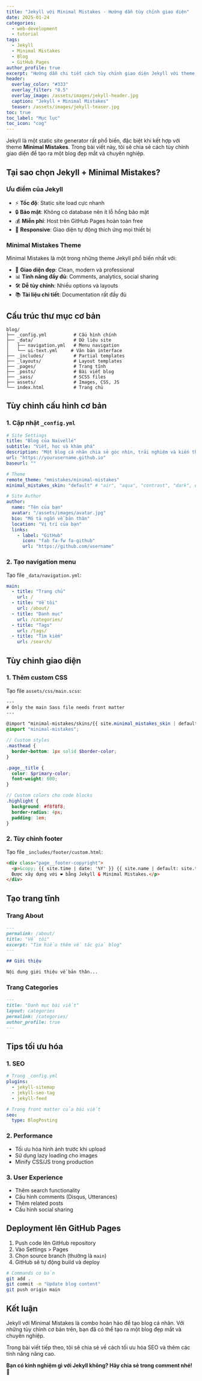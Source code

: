 ```yaml
---
title: "Jekyll với Minimal Mistakes - Hướng dẫn tùy chỉnh giao diện"
date: 2025-01-24
categories:
  - web-development
  - tutorial
tags:
  - Jekyll
  - Minimal Mistakes
  - Blog
  - GitHub Pages
author_profile: true
excerpt: "Hướng dẫn chi tiết cách tùy chỉnh giao diện Jekyll với theme Minimal Mistakes để tạo blog cá nhân đẹp mắt."
header:
  overlay_color: "#333"
  overlay_filter: "0.5"
  overlay_image: /assets/images/jekyll-header.jpg
  caption: "Jekyll + Minimal Mistakes"
  teaser: /assets/images/jekyll-teaser.jpg
toc: true
toc_label: "Mục lục"
toc_icon: "cog"
---
```


Jekyll là một static site generator rất phổ biến, đặc biệt khi kết hợp với theme **Minimal Mistakes**. Trong bài viết này, tôi sẽ chia sẻ cách tùy chỉnh giao diện để tạo ra một blog đẹp mắt và chuyên nghiệp.

## Tại sao chọn Jekyll + Minimal Mistakes?

### Ưu điểm của Jekyll

- ⚡ **Tốc độ**: Static site load cực nhanh
- 🔒 **Bảo mật**: Không có database nên ít lỗ hổng bảo mật
- 💰 **Miễn phí**: Host trên GitHub Pages hoàn toàn free
- 📱 **Responsive**: Giao diện tự động thích ứng mọi thiết bị

### Minimal Mistakes Theme

Minimal Mistakes là một trong những theme Jekyll phổ biến nhất với:

- 🎨 **Giao diện đẹp**: Clean, modern và professional
- 📊 **Tính năng đầy đủ**: Comments, analytics, social sharing
- 🛠️ **Dễ tùy chỉnh**: Nhiều options và layouts
- 📚 **Tài liệu chi tiết**: Documentation rất đầy đủ

## Cấu trúc thư mục cơ bản

```
blog/
├── _config.yml          # Cấu hình chính
├── _data/               # Dữ liệu site
│   ├── navigation.yml   # Menu navigation
│   └── ui-text.yml     # Văn bản interface
├── _includes/           # Partial templates
├── _layouts/            # Layout templates
├── _pages/              # Trang tĩnh
├── _posts/              # Bài viết blog
├── _sass/               # SCSS files
├── assets/              # Images, CSS, JS
└── index.html           # Trang chủ
```

## Tùy chỉnh cấu hình cơ bản

### 1. Cập nhật `_config.yml`

```yaml
# Site Settings
title: "Blog của Naïvellé"
subtitle: "Viết, học và khám phá"
description: "Một blog cá nhân chia sẻ góc nhìn, trải nghiệm và kiến thức."
url: "https://yourusername.github.io"
baseurl: ""

# Theme
remote_theme: "mmistakes/minimal-mistakes"
minimal_mistakes_skin: "default" # "air", "aqua", "contrast", "dark", etc.

# Site Author
author:
  name: "Tên của bạn"
  avatar: "/assets/images/avatar.jpg"
  bio: "Mô tả ngắn về bản thân"
  location: "Vị trí của bạn"
  links:
    - label: "GitHub"
      icon: "fab fa-fw fa-github"
      url: "https://github.com/username"
```

### 2. Tạo navigation menu

Tạo file `_data/navigation.yml`:

```yaml
main:
  - title: "Trang chủ"
    url: /
  - title: "Về tôi"
    url: /about/
  - title: "Danh mục"
    url: /categories/
  - title: "Tags"
    url: /tags/
  - title: "Tìm kiếm"
    url: /search/
```

## Tùy chỉnh giao diện

### 1. Thêm custom CSS

Tạo file `assets/css/main.scss`:

```scss
---
# Only the main Sass file needs front matter
---

@import "minimal-mistakes/skins/{{ site.minimal_mistakes_skin | default: 'default' }}";
@import "minimal-mistakes";

// Custom styles
.masthead {
  border-bottom: 1px solid $border-color;
}

.page__title {
  color: $primary-color;
  font-weight: 600;
}

// Custom colors cho code blocks
.highlight {
  background: #f8f8f8;
  border-radius: 4px;
  padding: 1em;
}
```

### 2. Tùy chỉnh footer

Tạo file `_includes/footer/custom.html`:

```html
<div class="page__footer-copyright">
  <p>&copy; {{ site.time | date: '%Y' }} {{ site.name | default: site.title }}.
  Được xây dựng với ❤️ bằng Jekyll & Minimal Mistakes.</p>
</div>
```

## Tạo trang tĩnh

### Trang About

```markdown
---
permalink: /about/
title: "Về tôi"
excerpt: "Tìm hiểu thêm về tác giả blog"
---

## Giới thiệu

Nội dung giới thiệu về bản thân...
```

### Trang Categories

```markdown
---
title: "Danh mục bài viết"
layout: categories
permalink: /categories/
author_profile: true
---
```

## Tips tối ưu hóa

### 1. SEO

```yaml
# Trong _config.yml
plugins:
  - jekyll-sitemap
  - jekyll-seo-tag
  - jekyll-feed

# Trong front matter của bài viết
seo:
  type: BlogPosting
```

### 2. Performance

- Tối ưu hóa hình ảnh trước khi upload
- Sử dụng lazy loading cho images
- Minify CSS/JS trong production

### 3. User Experience

- Thêm search functionality
- Cấu hình comments (Disqus, Utterances)
- Thêm related posts
- Cấu hình social sharing

## Deployment lên GitHub Pages

1. Push code lên GitHub repository
2. Vào Settings > Pages
3. Chọn source branch (thường là `main`)
4. GitHub sẽ tự động build và deploy

```bash
# Commands cơ bản
git add .
git commit -m "Update blog content"
git push origin main
```

## Kết luận

Jekyll với Minimal Mistakes là combo hoàn hảo để tạo blog cá nhân. Với những tùy chỉnh cơ bản trên, bạn đã có thể tạo ra một blog đẹp mắt và chuyên nghiệp.

Trong bài viết tiếp theo, tôi sẽ chia sẻ về cách tối ưu hóa SEO và thêm các tính năng nâng cao.

**Bạn có kinh nghiệm gì với Jekyll không? Hãy chia sẻ trong comment nhé!** 💬
